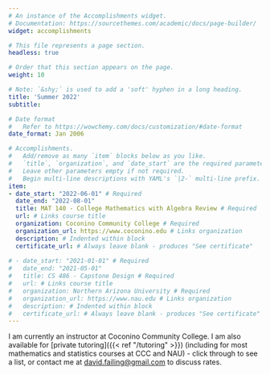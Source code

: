```yaml
---
# An instance of the Accomplishments widget.
# Documentation: https://sourcethemes.com/academic/docs/page-builder/
widget: accomplishments

# This file represents a page section.
headless: true

# Order that this section appears on the page.
weight: 10

# Note: `&shy;` is used to add a 'soft' hyphen in a long heading.
title: 'Summer 2022'
subtitle:

# Date format
#   Refer to https://wowchemy.com/docs/customization/#date-format
date_format: Jan 2006

# Accomplishments.
#   Add/remove as many `item` blocks below as you like.
#   `title`, `organization`, and `date_start` are the required parameters.
#   Leave other parameters empty if not required.
#   Begin multi-line descriptions with YAML's `|2-` multi-line prefix.
item:
- date_start: "2022-06-01" # Required
  date_end: "2022-08-01"
  title: MAT 140 - College Mathematics with Algebra Review # Required
  url: # Links course title
  organization: Coconino Community College # Required
  organization_url: https://www.coconino.edu # Links organization
  description: # Indented within block
  certificate_url: # Always leave blank - produces "See certificate"
  
# - date_start: "2021-01-01" # Required
#   date_end: "2021-05-01"
#   title: CS 486 - Capstone Design # Required
#   url: # Links course title
#   organization: Northern Arizona University # Required
#   organization_url: https://www.nau.edu # Links organization
#   description: # Indented within block
#   certificate_url: # Always leave blank - produces "See certificate"
---
```


I am currently an instructor at Coconino Community College<!--and a graduate teaching assistant at Northern Arizona University-->. I am also available for [private tutoring]({{< ref "/tutoring" >}}) (including for most mathematics and statistics courses at CCC and NAU) - click through to see a list, or contact me at david.failing@gmail.com to discuss rates.